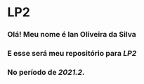 # LP2
### Olá! Meu nome é **Ian Oliveira da Silva**
### E esse será meu **repositório** para *LP2* 
### No período de *2021.2*.
